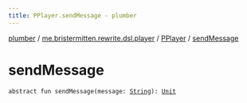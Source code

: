 ```yaml
---
title: PPlayer.sendMessage - plumber
---
```


[plumber](../../index.html) / [me.bristermitten.rewrite.dsl.player](../index.html) / [PPlayer](index.html) / [sendMessage](./send-message.html)

# sendMessage

`abstract fun sendMessage(message: `[`String`](https://kotlinlang.org/api/latest/jvm/stdlib/kotlin/-string/index.html)`): `[`Unit`](https://kotlinlang.org/api/latest/jvm/stdlib/kotlin/-unit/index.html)